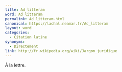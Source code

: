```yaml
---
title: Ad litteram
word: Ad litteram
permalink: Ad_litteram.html
canonical: https://lachal.neamar.fr/Ad_litteram
layout: word
categories:
  - Citation latine
synonyms:
  - Directement
link: http://fr.wikipedia.org/wiki/Jargon_juridique
---
```


À la lettre.

